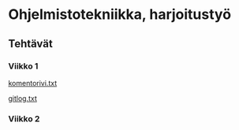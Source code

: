# Ohjelmistotekniikka, harjoitustyö

## Tehtävät

### Viikko 1
[komentorivi.txt](https://github.com/Haimis/ot-harjoitustyo/blob/master/laskarit/komentorivi.txt)

[gitlog.txt](https://github.com/Haimis/ot-harjoitustyo/blob/master/laskarit/gitlog.txt)

### Viikko 2

